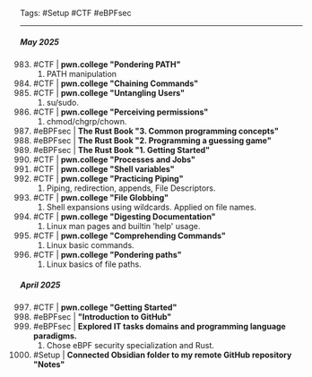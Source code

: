  Tags: #Setup #CTF #eBPFsec

---
 ##### **May 2025**
 983. #CTF | **pwn.college "Pondering PATH"**
      1. PATH manipulation
 984. #CTF | **pwn.college "Chaining Commands"**
 985. #CTF | **pwn.college "Untangling Users"**
      1. su/sudo.
 986. #CTF | **pwn.college "Perceiving permissions"**
      1. chmod/chgrp/chown.
 987. #eBPFsec | **The Rust Book "3. Common programming concepts"**
 988. #eBPFsec | **The Rust Book "2. Programming a guessing game"**
 989. #eBPFsec | **The Rust Book "1. Getting Started"**
 990. #CTF | **pwn.college "Processes and Jobs"**
 991. #CTF | **pwn.college "Shell variables"**
 992. #CTF | **pwn.college "Practicing Piping"**
      1. Piping, redirection, appends, File Descriptors.
 993. #CTF |  **pwn.college "File Globbing"**
      1. Shell expansions using wildcards. Applied on file names.
994. #CTF |  **pwn.college "Digesting Documentation"**
     1. Linux man pages and builtin 'help' usage.
995. #CTF |  **pwn.college "Comprehending Commands"**
     1. Linux basic commands.
996. #CTF |  **pwn.college "Pondering paths"**
     1. Linux basics of file paths.

 ##### **April 2025**
997. #CTF | **pwn.college "Getting Started"**
998. #eBPFsec  | **"Introduction to GitHub"**
999. #eBPFsec | **Explored IT tasks domains and programming language paradigms.**
     1. Chose eBPF security specialization and Rust.
1000. #Setup | **Connected Obsidian folder to my remote GitHub repository "Notes"**